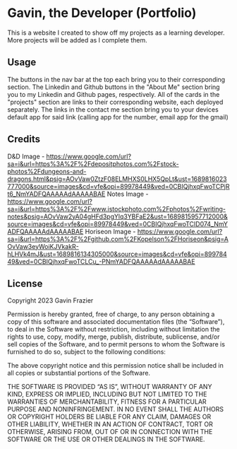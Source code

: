 # Gavin, the Developer (Portfolio)

This is a website I created to show off my projects as a learning developer. More projects will be added as I complete them.

## Usage

The buttons in the nav bar at the top each bring you to their corresponding section. The Linkedin and Github buttons in the "About Me" section bring you to my Linkedin and Github pages, respectively. All of the cards in the "projects" section are links to their corresponding website, each deployed separately. The links in the contact me section bring you to your devices default app for said link (calling app for the number, email app for the gmail)

## Credits

D&D Image - https://www.google.com/url?sa=i&url=https%3A%2F%2Fdepositphotos.com%2Fstock-photos%2Fdungeons-and-dragons.html&psig=AOvVaw0ZtzF08ELMHXS0LHX5QpLt&ust=1689816023777000&source=images&cd=vfe&opi=89978449&ved=0CBIQjhxqFwoTCPjRt6_NmYADFQAAAAAdAAAAABAE
Notes Image - https://www.google.com/url?sa=i&url=https%3A%2F%2Fwww.istockphoto.com%2Fphotos%2Fwriting-notes&psig=AOvVaw2yA04gHFd3pgYlq3YBFaE2&ust=1689815957712000&source=images&cd=vfe&opi=89978449&ved=0CBIQjhxqFwoTCID074_NmYADFQAAAAAdAAAAABAE
Horiseon Image - https://www.google.com/url?sa=i&url=https%3A%2F%2Fgithub.com%2FKopelson%2FHoriseon&psig=AOvVaw3eyWoiKJVkakR-hLHVk4mJ&ust=1689816134305000&source=images&cd=vfe&opi=89978449&ved=0CBIQjhxqFwoTCLCu_-PNmYADFQAAAAAdAAAAABAE

## License

Copyright 2023 Gavin Frazier

Permission is hereby granted, free of charge, to any person obtaining a copy of this software and associated documentation files (the “Software”), to deal in the Software without restriction, including without limitation the rights to use, copy, modify, merge, publish, distribute, sublicense, and/or sell copies of the Software, and to permit persons to whom the Software is furnished to do so, subject to the following conditions:

The above copyright notice and this permission notice shall be included in all copies or substantial portions of the Software.

THE SOFTWARE IS PROVIDED “AS IS”, WITHOUT WARRANTY OF ANY KIND, EXPRESS OR IMPLIED, INCLUDING BUT NOT LIMITED TO THE WARRANTIES OF MERCHANTABILITY, FITNESS FOR A PARTICULAR PURPOSE AND NONINFRINGEMENT. IN NO EVENT SHALL THE AUTHORS OR COPYRIGHT HOLDERS BE LIABLE FOR ANY CLAIM, DAMAGES OR OTHER LIABILITY, WHETHER IN AN ACTION OF CONTRACT, TORT OR OTHERWISE, ARISING FROM, OUT OF OR IN CONNECTION WITH THE SOFTWARE OR THE USE OR OTHER DEALINGS IN THE SOFTWARE.